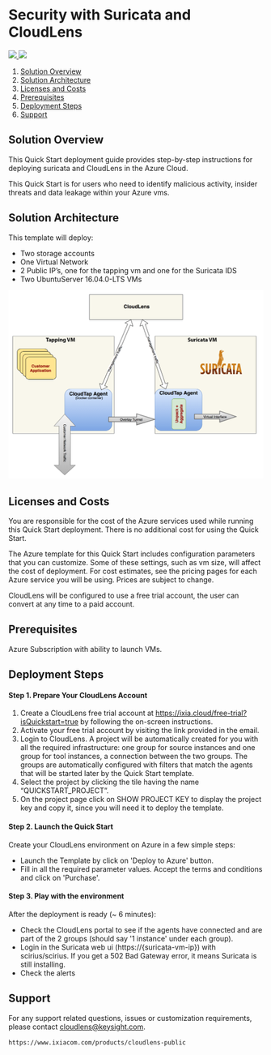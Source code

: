 # Security with Suricata and CloudLens

<a href="https://portal.azure.com/#create/Microsoft.Template/uri/https%3A%2F%2Fraw.githubusercontent.com%2FAzure%2Fazure-quickstart-templates%2Fmaster%2Fcloudlens-suricata-ubuntu%2Fazuredeploy.json" target="_blank">
    <img src="http://azuredeploy.net/deploybutton.png"/>
</a>
<a href="http://armviz.io/#/?load=https%3A%2F%2Fraw.githubusercontent.com%2FAzure%2Fazure-quickstart-templates%2Fmaster%2Fcloudlens-suricata-ubuntu%2Fazuredeploy.json" target="_blank">
    <img src="http://armviz.io/visualizebutton.png"/>
</a>


<!-- TOC -->

1. [Solution Overview](#solution-overview)
2. [ Solution Architecture](#solution-architecture)
2. [Licenses and Costs ](#licenses-and-costs)
3. [Prerequisites](#prerequisites)
4. [Deployment Steps](#deployment-steps)
5. [Support](#support)


<!-- /TOC -->

## Solution Overview

This Quick Start deployment guide provides step-by-step instructions for deploying suricata and CloudLens in the Azure Cloud.

This Quick Start is for users who need to identify malicious activity, insider threats and data leakage within your Azure vms.

## Solution Architecture

This template will deploy:

- Two storage accounts
-	One Virtual Network
-	2 Public IP’s, one for the tapping vm and one for the Suricata IDS
-	Two UbuntuServer 16.04.0-LTS VMs

![Deployment Solution Architecture](https://raw.githubusercontent.com/Azure/azure-quickstart-templates/master/cloudlens-suricata-ubuntu/images/architecture.png?raw=true)

## Licenses and Costs

You are responsible for the cost of the Azure services used while running this Quick Start deployment. There is no additional cost for using the Quick Start.

The Azure template for this Quick Start includes configuration parameters that you can customize. Some of these settings, such as vm size, will affect the cost of deployment. For cost estimates, see the pricing pages for each Azure service you will be
using. Prices are subject to change.

CloudLens will be configured to use a free trial account, the user can convert at any time to a paid account.

## Prerequisites

Azure Subscription with ability to launch VMs.

## Deployment Steps

#### Step 1. Prepare Your CloudLens Account

1. Create a CloudLens free trial account at https://ixia.cloud/free-trial?isQuickstart=true by following the on-screen instructions.
2. Activate your free trial account by visiting the link provided in the email.
3. Login to CloudLens. A project will be automatically created for you with all the required infrastructure: one group for source instances and one group for tool instances, a connection between the two groups. The groups are automatically configured with filters that match the agents that will be started later by the Quick Start template.
4. Select the project by clicking the tile having the name “QUICKSTART_PROJECT”.
5. On the project page click on SHOW PROJECT KEY to display the project key and copy it, since you will need it to deploy the template.

#### Step 2. Launch the Quick Start

Create your CloudLens environment on Azure in a few simple steps:
- Launch the Template by click on 'Deploy to Azure' button.
- Fill in all the required parameter values. Accept the terms and conditions and click on 'Purchase'.

#### Step 3. Play with the environment

After the deployment is ready (~ 6 minutes):
- Check the CloudLens portal to see if the agents have connected and are part of the 2 groups (should say '1 instance' under each group).
- Login in the Suricata web ui (https://{suricata-vm-ip}) with scirius/scirius. If you get a 502 Bad Gateway error, it means  Suricata is still installing.
- Check the alerts

## Support

For any support related questions, issues or customization requirements, please contact cloudlens@keysight.com.
```
https://www.ixiacom.com/products/cloudlens-public
```
